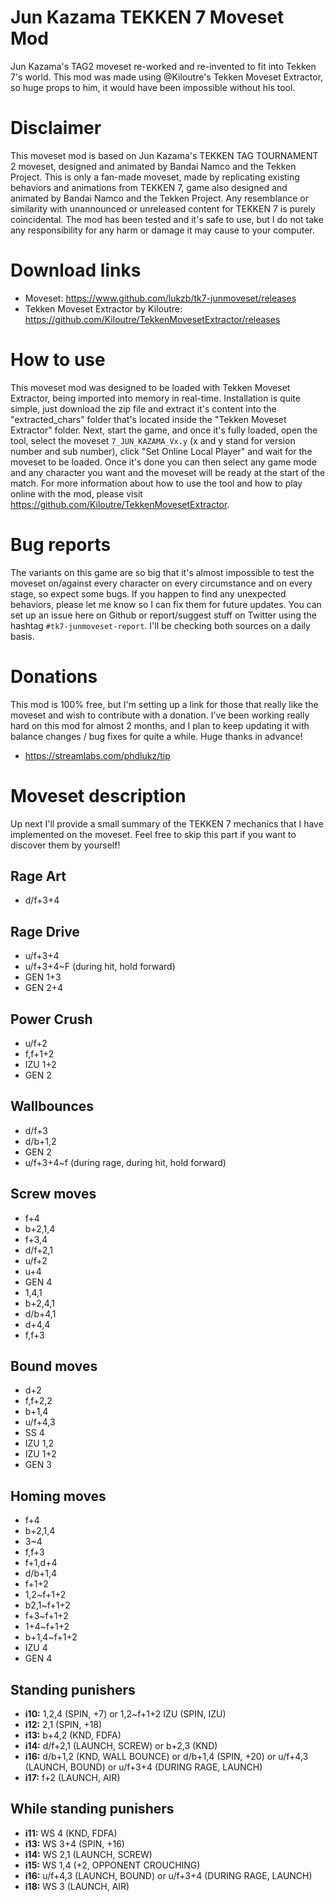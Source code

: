 # Jun Kazama TEKKEN 7 Moveset Mod
Jun Kazama's TAG2 moveset re-worked and re-invented to fit into Tekken 7's world. This mod was made using @Kiloutre's Tekken Moveset Extractor, so huge props to him, it would have been impossible without his tool.

# Disclaimer
This moveset mod is based on Jun Kazama's TEKKEN TAG TOURNAMENT 2 moveset, designed and animated by Bandai Namco and the Tekken Project. This is only a fan-made moveset, made by replicating existing behaviors and animations from TEKKEN 7, game also designed and animated by Bandai Namco and the Tekken Project. Any resemblance or similarity with unannounced or unreleased content for TEKKEN 7 is purely coincidental. The mod has been tested and it's safe to use, but I do not take any responsibility for any harm or damage it may cause to your computer.

# Download links
- Moveset: https://www.github.com/lukzb/tk7-junmoveset/releases
- Tekken Moveset Extractor by Kiloutre: https://github.com/Kiloutre/TekkenMovesetExtractor/releases

# How to use
This moveset mod was designed to be loaded with Tekken Moveset Extractor, being imported into memory in real-time. Installation is quite simple, just download the zip file and extract it's content into the "extracted_chars" folder that's located inside the "Tekken Moveset Extractor" folder. Next, start the game, and once it's fully loaded, open the tool, select the moveset `7_JUN_KAZAMA_Vx.y` (x and y stand for version number and sub number), click "Set Online Local Player" and wait for the moveset to be loaded. Once it's done you can then select any game mode and any character you want and the moveset will be ready at the start of the match. For more information about how to use the tool and how to play online with the mod, please visit https://github.com/Kiloutre/TekkenMovesetExtractor.

# Bug reports
The variants on this game are so big that it's almost impossible to test the moveset on/against every character on every circumstance and on every stage, so expect some bugs. If you happen to find any unexpected behaviors, please let me know so I can fix them for future updates. You can set up an issue here on Github or report/suggest stuff on Twitter using the hashtag `#tk7-junmoveset-report`. I'll be checking both sources on a daily basis.

# Donations
This mod is 100% free, but I'm setting up a link for those that really like the moveset and wish to contribute with a donation. I've been working really hard on this mod for almost 2 months, and I plan to keep updating it with balance changes / bug fixes for quite a while. Huge thanks in advance!

- https://streamlabs.com/phdlukz/tip

# Moveset description
Up next I'll provide a small summary of the TEKKEN 7 mechanics that I have implemented on the moveset. Feel free to skip this part if you want to discover them by yourself!

## Rage Art
- d/f+3+4

## Rage Drive
- u/f+3+4
- u/f+3+4~F (during hit, hold forward)
- GEN 1+3
- GEN 2+4

## Power Crush
- u/f+2
- f,f+1+2
- IZU 1+2
- GEN 2

## Wallbounces
- d/f+3
- d/b+1,2
- GEN 2
- u/f+3+4~f (during rage, during hit, hold forward)

## Screw moves
- f+4
- b+2,1,4
- f+3,4
- d/f+2,1
- u/f+2
- u+4
- GEN 4
- 1,4,1
- b+2,4,1
- d/b+4,1
- d+4,4
- f,f+3

## Bound moves
- d+2
- f,f+2,2
- b+1,4
- u/f+4,3
- SS 4
- IZU 1,2
- IZU 1+2
- GEN 3

## Homing moves
- f+4
- b+2,1,4
- 3~4
- f,f+3
- f+1,d+4
- d/b+1,4
- f+1+2
- 1,2~f+1+2
- b2,1~f+1+2
- f+3~f+1+2
- 1+4~f+1+2
- b+1,4~f+1+2
- IZU 4
- GEN 4

## Standing punishers
- **i10:** 1,2,4 (SPIN, +7) or 1,2~f+1+2 IZU (SPIN, IZU)
- **i12:** 2,1 (SPIN, +18)
- **i13:** b+4,2 (KND, FDFA)
- **i14:** d/f+2,1 (LAUNCH, SCREW) or b+2,3 (KND)
- **i16:** d/b+1,2 (KND, WALL BOUNCE) or d/b+1,4 (SPIN, +20) or u/f+4,3 (LAUNCH, BOUND) or u/f+3+4 (DURING RAGE, LAUNCH)
- **i17:** f+2 (LAUNCH, AIR)

## While standing punishers
- **i11:** WS 4 (KND, FDFA)
- **i13:** WS 3+4 (SPIN, +16)
- **i14:** WS 2,1 (LAUNCH, SCREW)
- **i15:** WS 1,4 (+2, OPPONENT CROUCHING)
- **i16:** u/f+4,3 (LAUNCH, BOUND) or u/f+3+4 (DURING RAGE, LAUNCH)
- **i18:** WS 3 (LAUNCH, AIR)
